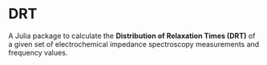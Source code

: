 # DRT

A Julia package to calculate the **Distribution of Relaxation Times (DRT)** of a given set of electrochemical impedance spectroscopy measurements and frequency values.
